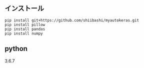## インストール
```
pip install git+https://github.com/shiibashi/myautokeras.git
pip install pillow 
pip install pandas
pip install numpy

```
## python
3.6.7